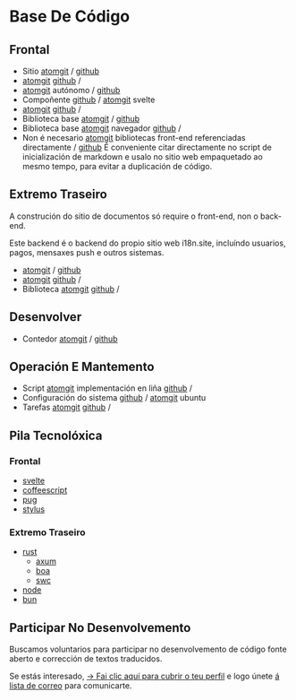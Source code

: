# Base De Código

## Frontal

* Sitio [atomgit](https://atomgit.com/i18n/proto) / [github](https://github.com/i18n-site/site)
* [atomgit](https://atomgit.com/i18n/md) [github](https://github.com/i18n-site/md) /
* [atomgit](https://atomgit.com/i18n/18x) autónomo / [github](https://github.com/i18n-site/18x)
* Compoñente [github](https://github.com/i18n-site/plugin) / [atomgit](https://atomgit.com/i18n/plugin) svelte
* [atomgit](https://atomgit.com/i18n/proto) [github](https://github.com/i18n-site/proto) /
* Biblioteca base [atomgit](https://atomgit.com/i18n/lib) / [github](https://github.com/i18n-site/lib)
* Biblioteca base [atomgit](https://atomgit.com/i18n/ie) navegador [github](https://github.com/i18n-site/ie) /
* Non é necesario [atomgit](https://atomgit.com/i18n/x) bibliotecas front-end referenciadas directamente / [github](https://github.com/i18n-site/x)
  É conveniente citar directamente no script de inicialización de markdown e usalo no sitio web empaquetado ao mesmo tempo, para evitar a duplicación de código.

## Extremo Traseiro

A construción do sitio de documentos só require o front-end, non o back-end.

Este backend é o backend do propio sitio web i18n.site, incluíndo usuarios, pagos, mensaxes push e outros sistemas.

* [atomgit](https://atomgit.com/i18n-api/srv) / [github](https://github.com/i18n-api/srv)
* [atomgit](https://atomgit.com/i18n-api/pub) [github](https://github.com/i18n-api/pub) /
* Biblioteca [atomgit](https://atomgit.com/i18n/rust) [github](https://github.com/i18n-site/rust) /

## Desenvolver

* Contedor [atomgit](https://atomgit.com/i18n-api/srv.docker) / [github](https://github.com/i18n-api/srv.docker)

## Operación E Mantemento

* Script [atomgit](https://atomgit.com/i18n-ops/ops) implementación en liña [github](https://github.com/i18n-ops/ops) /
* Configuración do sistema [github](https://github.com/i18n-ops/ubuntu) / [atomgit](https://atomgit.com/i18n-ops/ubuntu) ubuntu
* Tarefas [atomgit](https://atomgit.com/i18n/cron) [github](https://github.com/i18n-cron/cron) /

## Pila Tecnolóxica

### Frontal

* [svelte](//svelte.dev)
* [coffeescript](//coffeescript.org)
* [pug](https://github.com/pugjs/pug)
* [stylus](https://stylus.com)

### Extremo Traseiro

* [rust](//rust.org)
  * [axum](//github.com/tokio-rs/axum)
  * [boa](//github.com/boa-dev/boa)
  * [swc](//swc.rs)
* [node](//nodejs.org)
* [bun](//bun.dev)

## Participar No Desenvolvemento

Buscamos voluntarios para participar no desenvolvemento de código fonte aberto e corrección de textos traducidos.

Se estás interesado, [→ Fai clic aquí para cubrir o teu perfil](https://ggl.link/i18n) e logo únete [á lista de correo](https://groups.google.com/u/2/g/i18n-site) para comunicarte.